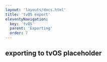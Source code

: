```yaml
---
layout: 'layouts/docs.html'
title: 'tvOS export'
eleventyNavigation:
  key: 'tvOS'
  parent: 'Exporting'
  order: 7
---
```


## exporting to tvOS placeholder